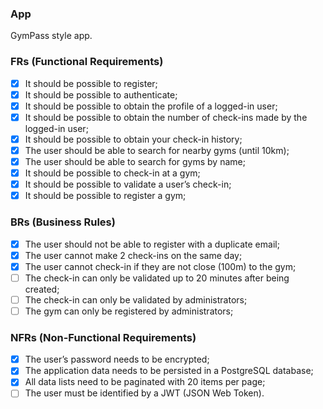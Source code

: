 ### App

GymPass style app.

### FRs (Functional Requirements)

- [x] It should be possible to register;
- [x] It should be possible to authenticate;
- [x] It should be possible to obtain the profile of a logged-in user;
- [x] It should be possible to obtain the number of check-ins made by the logged-in user;
- [x] It should be possible to obtain your check-in history;
- [x] The user should be able to search for nearby gyms (until 10km);
- [x] The user should be able to search for gyms by name;
- [x] It should be possible to check-in at a gym;
- [x] It should be possible to validate a user’s check-in;
- [x] It should be possible to register a gym;

### BRs (Business Rules)

- [x] The user should not be able to register with a duplicate email;
- [x] The user cannot make 2 check-ins on the same day;
- [x] The user cannot check-in if they are not close (100m) to the gym;
- [ ] The check-in can only be validated up to 20 minutes after being created;
- [ ] The check-in can only be validated by administrators;
- [ ] The gym can only be registered by administrators;

### NFRs (Non-Functional Requirements)

- [x] The user’s password needs to be encrypted;
- [x] The application data needs to be persisted in a PostgreSQL database;
- [x] All data lists need to be paginated with 20 items per page;
- [ ] The user must be identified by a JWT (JSON Web Token).
